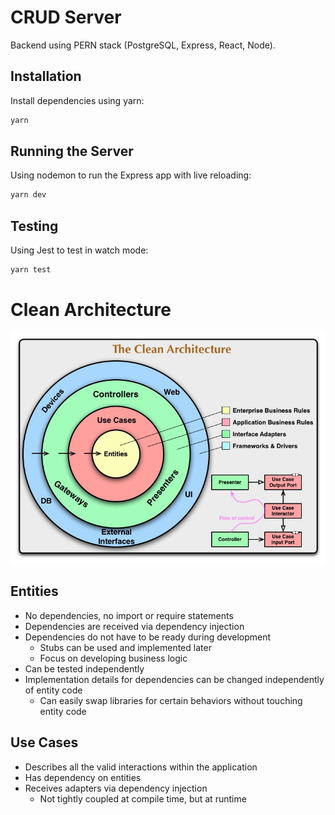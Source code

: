 # CRUD Server
Backend using PERN stack (PostgreSQL, Express, React, Node).

## Installation
Install dependencies using yarn:
```sh
yarn
```

## Running the Server
Using nodemon to run the Express app with live reloading:
```sh
yarn dev
```

## Testing
Using Jest to test in watch mode:
```sh
yarn test
```

# Clean Architecture
[![Clean Architecture](assets/images/CleanArchitecture.jpg)](https://blog.cleancoder.com/uncle-bob/2012/08/13/the-clean-architecture.html)

## Entities
- No dependencies, no import or require statements
- Dependencies are received via dependency injection
- Dependencies do not have to be ready during development
    - Stubs can be used and implemented later
    - Focus on developing business logic
- Can be tested independently
- Implementation details for dependencies can be changed independently of entity code
    - Can easily swap libraries for certain behaviors without touching entity code

## Use Cases
- Describes all the valid interactions within the application
- Has dependency on entities
- Receives adapters via dependency injection
    - Not tightly coupled at compile time, but at runtime